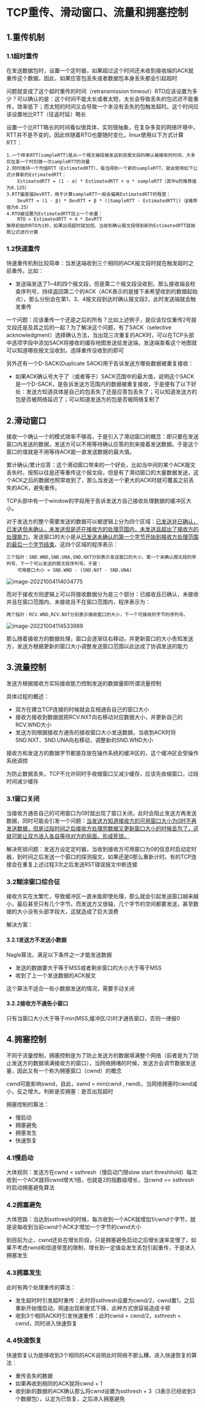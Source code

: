 # TCP重传、滑动窗口、流量和拥塞控制

## 1.重传机制

### 1.1超时重传

在发送数据包时，设置一个定时器，如果超过这个时间还未收到接收端的ACK就重传这个数据，因此，如果应答包丢失或者数据包本身丢失都会引起超时

问题就变成了这个超时重传的时间（retransmission timeout）RTO应该设置为多少？可以确认的是：这个时间不能太长或者太短，太长会导致丢失的包迟迟不能重传，效率低下；而太短的时间又会导致一个本没有丢失的包触发超时。这个时间应该设置地比RTT（往返时延）略长

设置一个比RTT略长的时间看似很具体，实则很抽象，在复杂多变的网络环境中，RTT并不是不变的，因此伴随着RTO也要随时变化，linux使用以下方式计算RTT：

```
1.一个样本RTT(sampleRTT)是从一个报文被段被发送到该报文段的确认被接收的时间，大多仅在某一个时刻做一次sampleRTT的测量
2.同时维持一个均值RTT（EstimatedRTT），每当得到一个新的sampleRTT，就会使用如下公式计算新的EstimatedRTT：
	EstimatedRTT = (1 - α) * EstimatedRTT + α * sampleRTT（其中α的推荐值为0.125）
3.RTT偏差值DevRTT，用于计算sampleRTT一般会偏离EstimatedRTT的程度：
	DevRTT = (1 - β) * DevRTT + β * (|SampleRTT - EstimatedRTT|)（β推荐值为0.25）
4.RTO被设置为EstimatedRTT加上一个余量：
	RTO = EstimatedRTT + 4 * DevRTT
推荐初始的RTO为1秒，如果出现超时就加倍，当收到确认报文段得到新的EstimatedRTT就按照公式进行计算
```

### 1.2快速重传

快速重传机制比较简单：当发送端收到三个相同的ACK报文段时就在触发超时之前重传。比如：

- 发送端发送了1~4的四个报文段，但是第二个报文段没收到，那么接收端会检查序列号，持续返回第二个的ACK（ACK表示的是接下来希望收到的数据起始点），那么分别会在第1、3、4报文段到达时确认报文段2，此时发送端就会触发重传

一个问题：应该重传一个还是之后的所有？比如上述例子，是应该仅仅重传2号报文段还是及其之后的一起？为了解决这个问题，有了SACK（selective acknowledgment）选择确认方法，当出现三次重复的ACK时，可以在TCP头部中选项字段中添加SACK将接收的缓存地图发送给发送端，发送端查看这个地图就可以知道哪些报文没收到，选择重传没收到的即可

另外还有一个D-SACK(Duplicate SACK)用于告诉发送方哪些数据被重复接收：

- 如果ACK确认号大于了（或者等于）SACK范围中的最大值，说明这个SACK是一个D-SACK，是告诉发送方范围内的数据被重复接收，于是便有了以下好处：发送方知道具体是自己的包丢失了还是应答包丢失了；可以知道发送方的包是否被网络延迟了；可以知道发送方的包是否被网络复制了

## 2.滑动窗口

接收一个确认一个的模式效率不够高，于是引入了滑动窗口的概念：即只要在发送窗口内发送的数据，发送方可以不用等待确认应答的到来接着发送数据。于是这个窗口的值就是不用等待ACK能一直发送数据的最大值。

累计确认/累计应答：这个滑动窗口带来的一个好处，比如当中间的某个ACK报文丢失时，按照以往是还等重传这个报文段，但是有了滑动窗口的大量数据发送，这个ACK之后的数据也照常收到了，那么当发送一个更大的ACK时就可覆盖之前丢失的ACK，避免重传。

TCP头部中有一个window的字段用于告诉发送方自己接收处理数据的缓冲区大小。

对于发送方的整个需要发送的数据可以被逻辑上分为四个区域：<u>已发送并已确认，已发送但未确认，未发送但是还在接收方的处理范围内，未发送且超出了接收方的处理能力</u>。发送窗口的大小是从<u>已发送未确认的第一个字节开始到接收方处理范围的最后一个字节结束</u>。这四个区域的程序表示：

```
三个指针：SND.WND,SND.UNA,SND.NXT分别表示发送窗口的大小、第一个未确认报文段的序列号、下一个可以发送的报文段序列号。于是：
	可用窗口大小 = SND.WND - (SND.NXT - SND.UNA)
```

![image-20221004114034775](C:\Users\邓强\AppData\Roaming\Typora\typora-user-images\image-20221004114034775.png)

而对于接收方则逻辑上可以将接收数据分为是三个部分：已接收且已确认，未接收并且在窗口范围内、未接收且不在窗口范围内，程序表示为：

```
两个指针：RCV.WND,RCV.NXT分别表示接收窗口的大小，下一个可接收的字节的序列号。
```

![image-20221004114533989](C:\Users\邓强\AppData\Roaming\Typora\typora-user-images\image-20221004114533989.png)

那么随着接收方的数据处理，窗口会逐渐往右移动，并更新窗口的大小告知发送方，发送方根据更新的窗口大小调整发送窗口范围以此达成了协调发送的能力

## 3.流量控制

发送方根据接收方实际接收能力控制发送的数据量即所谓流量控制

具体过程的概述：

- 双方在建立TCP连接的时候就会互相通告自己的窗口大小
- 接收方接收到数据就把RCV.NXT向右移动对应数据大小，并更新自己的RCV.WND大小
- 发送方则根据接收方通告的接收窗口大小发送数据，当收到ACK时将SND.NXT、SND.UNA向右移动，调整新的SND.WND大小

接收方和发送方的数据字节都是存放在操作系统的缓冲区的，这个缓冲区会受操作系统调控

为防止数据丢失，TCP不允许同时手收缩窗口又减少缓存，应该先收缩窗口，过段时间减少缓存

### 3.1窗口关闭

当接收方通告自己的可用窗口为0时就出现了窗口关闭，此时会阻止发送方再发送数据，同时可能会引发一个问题：<u>当发送方知道接收方的可用窗口大小为0时不再发送数据，但是过段时间之后接收方处理完数据又更新窗口大小的时候丢包了，这就可能让双方进入各自等待对方的局面，形成死锁。</u>

解决死锁问题：发送方设定定时器，当收到接收方可用窗口为0的信息时启动定时器，到时间之后发送一个窗口的探测报文，如果还是0那么重新计时。有的TCP连接会在重复上述过程3次之后发送RST错误报文中断连接

### 3.2糊涂窗口综合征

接收方实在太繁忙，导致缓冲区一直未能即使处理，那么就会引起发送窗口越来越小，最后甚至只有几个字节。而发送方又很轴，几个字节的空间都要发送，甚至数据的大小没有头部字段大，这就造成了巨大浪费

解决方案：

#### 3.2.1发送方不发送小数据

Nagle算法，满足以下条件之一才能发送数据

- 发送的数据要大于等于MSS或者剩余窗口的大小大于等于MSS
- 收到了上一个发送数据的ACK报文

这个算法不适合一些小数据发送的情况，需要手动关闭

#### 3.2.2接收方不通告小窗口

只有当窗口大小大于等于min(MSS,缓冲区/2)时才通告窗口，否则一律报0

## 4.拥塞控制

不同于流量控制，拥塞控制是为了防止发送方的数据填满整个网络（前者是为了防止发送方的数据填满接收方的窗口），当网络拥堵的时候，发送方会调节数据发送量，因此又有一个称为拥塞窗口（cwnd）的概念

cwnd可能影响swnd，自此，swnd = min(cwnd , rwnd)，当网络拥塞时cwnd减小，反之增大。判断是否拥塞：是否出现超时

拥塞控制的算法：

- 慢启动
- 拥塞避免
- 拥塞发生
- 快速恢复

### 4.1慢启动

大体规则：发送方在cwnd < ssthresh（慢启动门限slow start threshhold）每次收到一个ACK就将cwnd增大1倍，也就是2的指数级增长，当cwnd >= ssthresh时启动拥塞避免算法

### 4.2拥塞避免

大体思路：当达到ssthresh的时候，每次收到一个ACK就增加1/cwnd个字节，就是说每收到当前cwnd个ACK才增加一个字节的cwnd大小

到目前为止，cwnd还处在增长阶段，只是拥塞避免启动之后增长速率变慢了，如果不考虑rwnd和信道带宽的限制，增长到一定值会发生丢包引起重传，于是进入拥塞发生

### 4.3拥塞发生

此时有两个处理重传的算法：

- 发生超时时引发超时重传：此时将ssthresh设置为cwnd/2，cwnd置1，之后重新开始慢启动，网速出现断崖式下降，此种方式很容易造成卡顿
- 收到3个相同ACK时引发快速重传：此时cwnd = cwnd/2，ssthresh = cwnd，同时进入快速恢复

### 4.4快速恢复

快速恢复认为能够收到3个相同的ACK说明此时网络不那么糟，进入快速恢复的算法：

- 重传丢失的数据
- 如果再收到相同的ACK就将cwnd + 1
- 收到新的数据的ACK确认那么将cwnd设置为ssthresh + 3（3表示已经收到3个数据包），认定为已恢复，之后进入拥塞避免